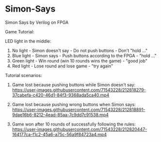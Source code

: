 # Simon-Says
Simon Says by Verilog on FPGA

Game Tutorial:

LED light in the middle: 
1. No light - Simon doesn't say - Do not push buttons - Don't "hold ..."
2. Blue light - Simon says - Push buttons according to the FPGA - "hold ..."
3. Green light - Win round (win 10 rounds wins the game) - "good job"
4. Red light - Lose round and lose game - "try again"

Tutorial scenarios:

1. Game lost because pushing buttons while Simon doesn't say:
https://user-images.githubusercontent.com/71543228/212818279-37cabefa-c420-46d1-84f3-9368ada5ca40.mp4

2. Game lost because pushing wrong buttons when Simon says:
https://user-images.githubusercontent.com/71543228/212818891-9dae16b6-8212-4ead-85aa-7c9dd7c91538.mp4

3. Game won after 10 rounds of successfully following the rules: 
https://user-images.githubusercontent.com/71543228/212820447-164177ca-f1c2-45a6-a75c-56a9f84723a4.mp4
